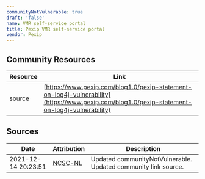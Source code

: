 ```yaml
---
communityNotVulnerable: true
draft: 'false'
name: VMR self-service portal
title: Pexip VMR self-service portal
vendor: Pexip
---
```



## Community Resources
| Resource | Link |
| --- | --- |
| source | [https://www.pexip.com/blog1.0/pexip-statement-on-log4j-vulnerability](https://www.pexip.com/blog1.0/pexip-statement-on-log4j-vulnerability) |


## Sources
| Date | Attribution | Description |
| --- | --- | --- |
| 2021-12-14 20:23:51 | [NCSC-NL](https://github.com/NCSC-NL/log4shell/blob/main/software/README.md) | Updated communityNotVulnerable. Updated community link source.  |
